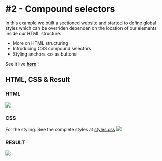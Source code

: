 # #2 - Compound selectors
In this example we built a sectioned website and started to define global styles which can be overriden dependen on the location of our elements inside our HTML structure.
- More on HTML structuring
- Introducing CSS compound selectors
- Styling anchors `<a>` as buttons!

See it live __<a href="https://sebastiandg7.github.io/scrimba-responsive-web-design/2-compound-selectors/" target="_blank">here</a>__ !

## HTML, CSS & Result
### HTML
![][html]
### CSS
For the styling. See the complete styles at [styles.css](styles.css)
![][css]
### RESULT
![][result]

[html]: docs/2-html.png
[css]: docs/2-css.png
[result]: docs/2-result.png